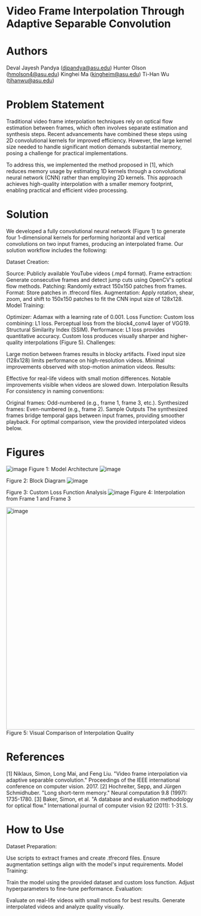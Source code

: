# Video Frame Interpolation Through Adaptive Separable Convolution

# Authors
Deval Jayesh Pandya (djpandya@asu.edu)
Hunter Olson (hmolson4@asu.edu)
Kinghei Ma (kingheim@asu.edu)
Ti-Han Wu (tihanwu@asu.edu)

# Problem Statement
Traditional video frame interpolation techniques rely on optical flow estimation between frames, which often involves separate estimation and synthesis steps. Recent advancements have combined these steps using 2D convolutional kernels for improved efficiency. However, the large kernel size needed to handle significant motion demands substantial memory, posing a challenge for practical implementations.

To address this, we implemented the method proposed in [1], which reduces memory usage by estimating 1D kernels through a convolutional neural network (CNN) rather than employing 2D kernels. This approach achieves high-quality interpolation with a smaller memory footprint, enabling practical and efficient video processing.

# Solution
We developed a fully convolutional neural network (Figure 1) to generate four 1-dimensional kernels for performing horizontal and vertical convolutions on two input frames, producing an interpolated frame. Our solution workflow includes the following:

Dataset Creation:

Source: Publicly available YouTube videos (.mp4 format).
Frame extraction: Generate consecutive frames and detect jump cuts using OpenCV's optical flow methods.
Patching: Randomly extract 150x150 patches from frames.
Format: Store patches in .tfrecord files.
Augmentation: Apply rotation, shear, zoom, and shift to 150x150 patches to fit the CNN input size of 128x128.
Model Training:

Optimizer: Adamax with a learning rate of 0.001.
Loss Function: Custom loss combining:
L1 loss.
Perceptual loss from the block4_conv4 layer of VGG19.
Structural Similarity Index (SSIM).
Performance:
L1 loss provides quantitative accuracy.
Custom loss produces visually sharper and higher-quality interpolations (Figure 5).
Challenges:

Large motion between frames results in blocky artifacts.
Fixed input size (128x128) limits performance on high-resolution videos.
Minimal improvements observed with stop-motion animation videos.
Results:

Effective for real-life videos with small motion differences.
Notable improvements visible when videos are slowed down.
Interpolation Results
For consistency in naming conventions:

Original frames: Odd-numbered (e.g., frame 1, frame 3, etc.).
Synthesized frames: Even-numbered (e.g., frame 2).
Sample Outputs
The synthesized frames bridge temporal gaps between input frames, providing smoother playback. For optimal comparison, view the provided interpolated videos below.

# Figures
![image](https://github.com/user-attachments/assets/20ad0718-2305-4d70-815d-3a8b9dd1251a)
Figure 1: Model Architecture
![image](https://github.com/user-attachments/assets/1de47646-fbf9-40cc-bbd3-f7040a9c6030)

Figure 2: Block Diagram
![image](https://github.com/user-attachments/assets/6959a3e7-8eec-49ab-b514-f26f9b530be0)

Figure 3: Custom Loss Function Analysis
![image](https://github.com/user-attachments/assets/2b7f6a5b-c5e5-449f-956c-ec5e120834ee)
Figure 4: Interpolation from Frame 1 and Frame 3

<img width="594" alt="image" src="https://github.com/user-attachments/assets/b9958624-bb2d-4dbc-90a0-3044e3270501" />
Figure 5: Visual Comparison of Interpolation Quality

# References
[1] Niklaus, Simon, Long Mai, and Feng Liu. "Video frame interpolation via adaptive separable convolution." Proceedings of the IEEE international conference on computer vision. 2017.
[2] Hochreiter, Sepp, and Jürgen Schmidhuber. "Long short-term memory." Neural computation 9.8 (1997): 1735-1780.
[3] Baker, Simon, et al. "A database and evaluation methodology for optical flow." International journal of computer vision 92 (2011): 1-31.S. 

# How to Use
Dataset Preparation:

Use scripts to extract frames and create .tfrecord files.
Ensure augmentation settings align with the model's input requirements.
Model Training:

Train the model using the provided dataset and custom loss function.
Adjust hyperparameters to fine-tune performance.
Evaluation:

Evaluate on real-life videos with small motions for best results.
Generate interpolated videos and analyze quality visually.

